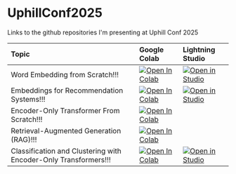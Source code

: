 # UphillConf2025
Links to the github repositories I'm presenting at Uphill Conf 2025

| Topic | Google Colab | Lightning Studio
| :------ | :----------- | :---------------
| Word Embedding from Scratch!!! | <a target="_blank" href="https://colab.research.google.com/github/StatQuest/signa/blob/main/chapter_09/chapter_09_word_embedding.ipynb"><img src="https://colab.research.google.com/assets/colab-badge.svg" alt="Open In Colab"/></a> | <a target="_blank" href="https://lightning.ai/new?repo_url=https%3A%2F%2Fgithub.com%2FStatQuest%2Fsigna%2Fblob%2Fmain%2Fchapter_09%2Fchapter_09_word_embedding.ipynb"><img src="https://pl-bolts-doc-images.s3.us-east-2.amazonaws.com/app-2/studio-badge.svg" alt="Open in Studio" /></a> |
| Embeddings for Recommendation Systems!!! | <a target="_blank" href="https://colab.research.google.com/github/StatQuest/embeddings_for_recommendations/blob/main/word2vec_song_recommendation.ipynb"><img src="https://colab.research.google.com/assets/colab-badge.svg" alt="Open In Colab"/> </a> | <a target="_blank" href="https://lightning.ai/new?repo_url=https%3A%2F%2Fgithub.com%2FStatQuest%2Fembeddings_for_recommendations%2Fblob%2Fmain%2Fword2vec_song_recommendation.ipynb"><img src="https://pl-bolts-doc-images.s3.us-east-2.amazonaws.com/app-2/studio-badge.svg" alt="Open in Studio" /></a> |
| Encoder-Only Transformer From Scratch!!! | <a target="_blank" href="https://colab.research.google.com/github/StatQuest/UphillConf2025/blob/main/encoder_only_transformer/encoder_transformer_v1.ipynb"><img src="https://colab.research.google.com/assets/colab-badge.svg" alt="Open In Colab"/></a> | |
| Retrieval-Augmented Generation (RAG)!!! | <a target="_blank" href="https://colab.research.google.com/github/StatQuest/UphillConf2025/blob/main/ollama_gemma3_rag.ipynb"><img src="https://colab.research.google.com/assets/colab-badge.svg" alt="Open In Colab"/></a> |  |
| Classification and Clustering with Encoder-Only Transformers!!! | <a target="_blank" href="https://colab.research.google.com/github/StatQuest/signa/blob/main/chapter_14/chapter_14_combing_encoder_with_decoder_transformers.ipynb"><img src="https://colab.research.google.com/assets/colab-badge.svg" alt="Open In Colab"/></a> | <a target="_blank" href="https://lightning.ai/new?repo_url=https%3A%2F%2Fgithub.com%2FStatQuest%2Fsigna%2Fblob%2Fmain%2Fchapter_14%2Fchapter_14_combing_encoder_with_decoder_transformers.ipynb"><img src="https://pl-bolts-doc-images.s3.us-east-2.amazonaws.com/app-2/studio-badge.svg" alt="Open in Studio" /></a> |
